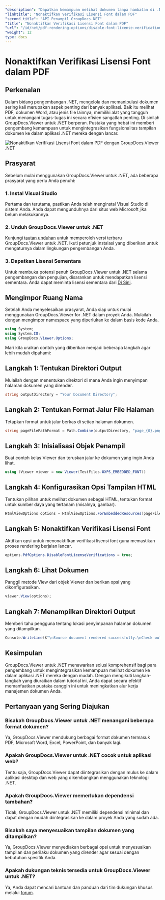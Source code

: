 ```yaml
---
"description": "Dapatkan kemampuan melihat dokumen tanpa hambatan di .NET Anda dengan GroupDocs.Viewer untuk .NET. Integrasikan dan sesuaikan tampilan dokumen dengan mudah dengan ketergantungan minimal."
"linktitle": "Nonaktifkan Verifikasi Lisensi Font dalam PDF"
"second_title": "API Penampil GroupDocs.NET"
"title": "Nonaktifkan Verifikasi Lisensi Font dalam PDF"
"url": "/id/net/pdf-rendering-options/disable-font-license-verifications-pdf/"
"weight": 12
type: docs
---
```

# Nonaktifkan Verifikasi Lisensi Font dalam PDF

## Perkenalan
Dalam bidang pengembangan .NET, mengelola dan memanipulasi dokumen sering kali merupakan aspek penting dari banyak aplikasi. Baik itu melihat PDF, dokumen Word, atau jenis file lainnya, memiliki alat yang tangguh untuk menangani tugas-tugas ini secara efisien sangatlah penting. Di sinilah GroupDocs.Viewer untuk .NET berperan. Pustaka yang hebat ini memberi pengembang kemampuan untuk mengintegrasikan fungsionalitas tampilan dokumen ke dalam aplikasi .NET mereka dengan lancar.

![Nonaktifkan Verifikasi Lisensi Font dalam PDF dengan GroupDocs.Viewer .NET](/viewer/pdf-rendering-options/disable-font-license-verifications-in-pdf.png)

## Prasyarat
Sebelum mulai menggunakan GroupDocs.Viewer untuk .NET, ada beberapa prasyarat yang perlu Anda penuhi:
### 1. Instal Visual Studio
Pertama dan terutama, pastikan Anda telah menginstal Visual Studio di sistem Anda. Anda dapat mengunduhnya dari situs web Microsoft jika belum melakukannya.
### 2. Unduh GroupDocs.Viewer untuk .NET
Kunjungi [tautan unduhan](https://releases.groupdocs.com/viewer/net/) untuk memperoleh versi terbaru GroupDocs.Viewer untuk .NET. Ikuti petunjuk instalasi yang diberikan untuk mengaturnya dalam lingkungan pengembangan Anda.
### 3. Dapatkan Lisensi Sementara
Untuk membuka potensi penuh GroupDocs.Viewer untuk .NET selama pengembangan dan pengujian, disarankan untuk mendapatkan lisensi sementara. Anda dapat meminta lisensi sementara dari [Di Sini](https://purchase.groupdocs.com/temporary-license/).

## Mengimpor Ruang Nama
Setelah Anda menyelesaikan prasyarat, Anda siap untuk mulai menggunakan GroupDocs.Viewer for .NET dalam proyek Anda. Mulailah dengan mengimpor namespace yang diperlukan ke dalam basis kode Anda.
```csharp
using System;
using System.IO;
using GroupDocs.Viewer.Options;
```

Mari kita uraikan contoh yang diberikan menjadi beberapa langkah agar lebih mudah dipahami:
## Langkah 1: Tentukan Direktori Output
Mulailah dengan menentukan direktori di mana Anda ingin menyimpan halaman dokumen yang dirender.
```csharp
string outputDirectory = "Your Document Directory";
```
## Langkah 2: Tentukan Format Jalur File Halaman
Tetapkan format untuk jalur berkas di setiap halaman dokumen.
```csharp
string pageFilePathFormat = Path.Combine(outputDirectory, "page_{0}.png");
```
## Langkah 3: Inisialisasi Objek Penampil
Buat contoh kelas Viewer dan teruskan jalur ke dokumen yang ingin Anda lihat.
```csharp
using (Viewer viewer = new Viewer(TestFiles.OXPS_EMBEDDED_FONT))
```
## Langkah 4: Konfigurasikan Opsi Tampilan HTML
Tentukan pilihan untuk melihat dokumen sebagai HTML, tentukan format untuk sumber daya yang tertanam (misalnya, gambar).
```csharp
HtmlViewOptions options = HtmlViewOptions.ForEmbeddedResources(pageFilePathFormat);
```
## Langkah 5: Nonaktifkan Verifikasi Lisensi Font
Aktifkan opsi untuk menonaktifkan verifikasi lisensi font guna memastikan proses rendering berjalan lancar.
```csharp
options.PdfOptions.DisableFontLicenseVerifications = true;
```
## Langkah 6: Lihat Dokumen
Panggil metode View dari objek Viewer dan berikan opsi yang dikonfigurasikan.
```csharp
viewer.View(options);
```
## Langkah 7: Menampilkan Direktori Output
Memberi tahu pengguna tentang lokasi penyimpanan halaman dokumen yang ditampilkan.
```csharp
Console.WriteLine($"\nSource document rendered successfully.\nCheck output in {outputDirectory}.");
```

## Kesimpulan
GroupDocs.Viewer untuk .NET menawarkan solusi komprehensif bagi para pengembang untuk mengintegrasikan kemampuan melihat dokumen ke dalam aplikasi .NET mereka dengan mudah. Dengan mengikuti langkah-langkah yang diuraikan dalam tutorial ini, Anda dapat secara efektif memanfaatkan pustaka canggih ini untuk meningkatkan alur kerja manajemen dokumen Anda.
## Pertanyaan yang Sering Diajukan
### Bisakah GroupDocs.Viewer untuk .NET menangani beberapa format dokumen?
Ya, GroupDocs.Viewer mendukung berbagai format dokumen termasuk PDF, Microsoft Word, Excel, PowerPoint, dan banyak lagi.
### Apakah GroupDocs.Viewer untuk .NET cocok untuk aplikasi web?
Tentu saja, GroupDocs.Viewer dapat diintegrasikan dengan mulus ke dalam aplikasi desktop dan web yang dikembangkan menggunakan teknologi .NET.
### Apakah GroupDocs.Viewer memerlukan dependensi tambahan?
Tidak, GroupDocs.Viewer untuk .NET memiliki dependensi minimal dan dapat dengan mudah diintegrasikan ke dalam proyek Anda yang sudah ada.
### Bisakah saya menyesuaikan tampilan dokumen yang ditampilkan?
Ya, GroupDocs.Viewer menyediakan berbagai opsi untuk menyesuaikan tampilan dan perilaku dokumen yang dirender agar sesuai dengan kebutuhan spesifik Anda.
### Apakah dukungan teknis tersedia untuk GroupDocs.Viewer untuk .NET?
Ya, Anda dapat mencari bantuan dan panduan dari tim dukungan khusus melalui [forum](https://forum.groupdocs.com/c/viewer/9).
